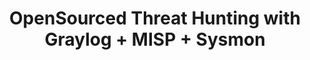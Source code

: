---
layout: workshop
title: OpenSourced Threat Hunting with Graylog + MISP + Sysmon
details: false
track: 4
accepted: true
timeslot:
  start: 2021-06-20T13:00:00+02:00
  duration: 360
links:
  wstickets_uri: 
speakers:
  - name: Bruno Diniz
    handle: 
    bio:  ""
---